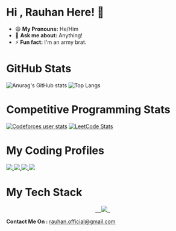 # Hi , Rauhan Here! 👋

-   😄 **My Pronouns:** He/Him
-   💬 **Ask me about:** Anything!
-   ⚡ **Fun fact:** I'm an army brat.

# GitHub Stats

![Anurag's GitHub stats](https://github-readme-stats.vercel.app/api?username=TOR50&show_icons=true&theme=radical)
![Top Langs](https://github-readme-stats.vercel.app/api/top-langs/?username=TOR50&layout=compact)

# Competitive Programming Stats

[![Codeforces user stats](https://codeforces-readme-stats.vercel.app/api/card?username=rauhan)](https://codeforces.com/profile/rauhan)
[![LeetCode Stats](https://github-readme-leetcode-stats.vercel.app/api?username=Rauhan_roy&theme=radical)](https://leetcode.com/u/Rauhan_roy/)

# My Coding Profiles

<a href="https://www.hackerrank.com/profile/rauhan_official">
<img src="https://img.shields.io/badge/-Hackerrank-2EC866?style=for-the-badge&logo=HackerRank&logoColor=white">
</a>
<a href="https://leetcode.com/u/Rauhan_roy/">
<img src="https://img.shields.io/badge/-LeetCode-FFA116?style=for-the-badge&logo=LeetCode&logoColor=black">
</a>
<a href="https://codeforces.com/profile/TOR50">
<img src="https://img.shields.io/badge/-Codeforces-445f9d?style=for-the-badge&logo=Codeforces&logoColor=white">
</a>
<a href="https://www.hackerearth.com/@rauhan">
<img src="https://img.shields.io/badge/HackerEarth-%232C3454.svg?&style=for-the-badge&logo=HackerEarth&logoColor=Blue">
</a>

# My Tech Stack

<p align="center">
  <a href="https://skillicons.dev">
    <img src="https://skillicons.dev/icons?i=git,c,cpp,discord,vscode,html,css,js,python" />
  </a>
</p>

**Contact Me On :** [rauhan.official@gmail.com](mailto:rauhan.official@gmail.com)
